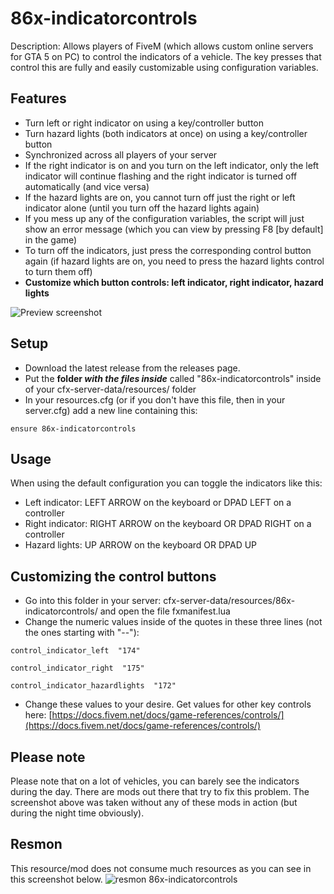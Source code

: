 # 86x-indicatorcontrols

Description: Allows players of FiveM (which allows custom online servers for GTA 5 on PC) to control the indicators of a vehicle. The key presses that control this are fully and easily customizable using configuration variables.

## Features

 - Turn left or right indicator on using a key/controller button
 - Turn hazard lights (both indicators at once) on using a key/controller button
 - Synchronized across all players of your server
 - If the right indicator is on and you turn on the left indicator, only the left indicator will continue flashing and the right indicator is turned off automatically (and vice versa)
 - If the hazard lights are on, you cannot turn off just the right or left indicator alone (until you turn off the hazard lights again)
 - If you mess up any of the configuration variables, the script will just show an error message (which you can view by pressing F8 [by default] in the game)
 - To turn off the indicators, just press the corresponding control button again (if hazard lights are on, you need to press the hazard lights control to turn them off)
 - **Customize which button controls: left indicator, right indicator, hazard lights**

![Preview screenshot](https://i.imgur.com/anzkusT.png)

## Setup

 - Download the latest release from the releases page. 
 - Put the **folder  *with the files inside*** called "86x-indicatorcontrols" inside of your cfx-server-data/resources/ folder
 - In your resources.cfg (or if you don't have this file, then in your server.cfg) add a new line containing this:
```
ensure 86x-indicatorcontrols
```

## Usage
When using the default configuration you can toggle the indicators like this:
 - Left indicator: LEFT ARROW on the keyboard or DPAD LEFT on a controller
 - Right indicator: RIGHT ARROW on the keyboard OR DPAD RIGHT on a controller
 - Hazard lights: UP ARROW on the keyboard OR DPAD UP

## Customizing the control buttons

 - Go into this folder in your server: cfx-server-data/resources/86x-indicatorcontrols/ and open the file fxmanifest.lua
 - Change the numeric values inside of the quotes in these three lines (not the ones starting with "--"):
```
control_indicator_left  "174"

control_indicator_right  "175"

control_indicator_hazardlights  "172"
```
- Change these values to your desire. Get values for other key controls here: [https://docs.fivem.net/docs/game-references/controls/](https://docs.fivem.net/docs/game-references/controls/)

## Please note
Please note that on a lot of vehicles, you can barely see the indicators during the day. There are mods out there that try to fix this problem. The screenshot above was taken without any of these mods in action (but during the night time obviously).

## Resmon

This resource/mod does not consume much resources as you can see in this screenshot below.
![resmon 86x-indicatorcontrols](https://i.imgur.com/kCOnlue.png)
